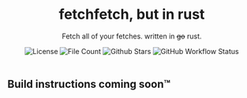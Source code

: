 <div align="center">
  <div>
    <h1>fetchfetch, but in rust</h1>
    <p>Fetch all of your fetches. written in <s>go</s> rust.</p>
    <img alt="License" src="https://img.shields.io/github/license/underthefoxtree/ffbir?style=flat-square">
    <img alt="File Count" src="https://img.shields.io/github/directory-file-count/underthefoxtree/ffbir?style=flat-square">
    <img alt="Github Stars" src="https://img.shields.io/github/stars/underthefoxtree/ffbir?style=flat-square">
    <img alt="GitHub Workflow Status" src="https://img.shields.io/github/actions/workflow/status/underthefoxtree/ffbir/rust.yml?branch=main&style=flat-square">
    <br>
    <br>
</div>
</div>

## Build instructions coming soon:tm:
